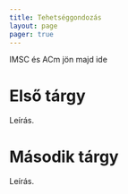 ```yaml
---
title: Tehetséggondozás
layout: page 
pager: true 
---
```



IMSC és ACm jön majd ide

Első tárgy
=================

Leírás.

Második tárgy
=============

Leírás.

